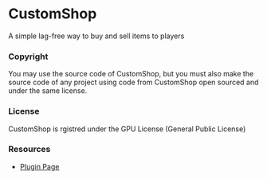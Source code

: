 # CustomShop
A simple lag-free way to buy and sell items to players

### Copyright
You may use the source code of CustomShop, but you must also make the source code of any project using code from CustomShop open sourced and under the same license.

### License
CustomShop is rgistred under the GPU License (General Public License)

### Resources
 * [Plugin Page](https://www.spigotmc.org/resources/custom-shop-gui.28178/)
